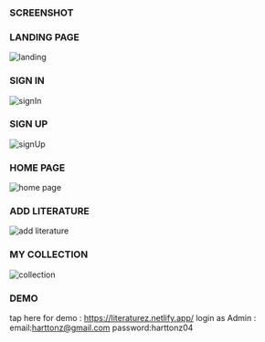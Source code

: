 ### SCREENSHOT

### LANDING PAGE

![landing](https://user-images.githubusercontent.com/58875585/97809131-b3fbd100-1c9d-11eb-813e-ff974da5dca6.png)

### SIGN IN
![signIn](https://user-images.githubusercontent.com/58875585/100540303-1e893800-326f-11eb-8e90-41a46e8c4efd.png)


### SIGN UP

![signUp](https://user-images.githubusercontent.com/58875585/100540279-ebdf3f80-326e-11eb-92d0-32f7c7996cfb.png)

### HOME PAGE

![home page](https://user-images.githubusercontent.com/58875585/100540385-b5ee8b00-326f-11eb-8cc8-0582c404e16d.png)

### ADD LITERATURE

![add literature](https://user-images.githubusercontent.com/58875585/100540420-de768500-326f-11eb-9e33-a564586142fb.png)

### MY COLLECTION

![collection](https://user-images.githubusercontent.com/58875585/97809455-916ab780-1c9f-11eb-95ab-239457c964bb.png)

### DEMO
tap here for demo : https://literaturez.netlify.app/
login as Admin :
email:harttonz@gmail.com
password:harttonz04


